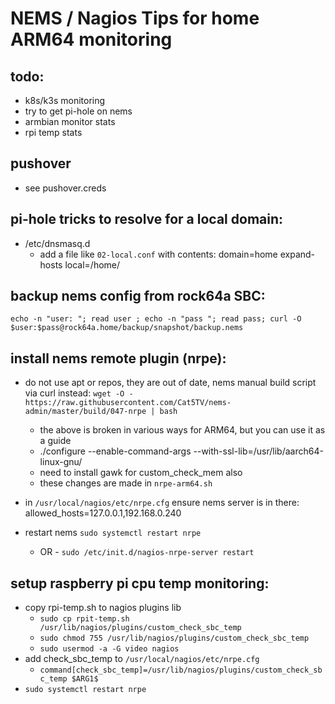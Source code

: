 # NEMS / Nagios Tips for home ARM64 monitoring

## todo:
* k8s/k3s monitoring
* try to get pi-hole on nems
* armbian monitor stats
* rpi temp stats


## pushover 
 * see pushover.creds

## pi-hole tricks to resolve for a local domain:
* /etc/dnsmasq.d 
  * add a file like `02-local.conf` with contents:
	domain=home
	expand-hosts
	local=/home/

## backup nems config from rock64a SBC:
```echo -n "user: "; read user ; echo -n "pass "; read pass; curl -O $user:$pass@rock64a.home/backup/snapshot/backup.nems```

## install nems remote plugin (nrpe):

* do not use apt or repos, they are out of date, nems manual build script via curl instead:
`wget -O - https://raw.githubusercontent.com/Cat5TV/nems-admin/master/build/047-nrpe | bash`
  * the above is broken in various ways for ARM64, but you can use it as a guide
  * ./configure --enable-command-args --with-ssl-lib=/usr/lib/aarch64-linux-gnu/
  * need to install gawk for custom_check_mem also
  * these changes are made in `nrpe-arm64.sh`

* in `/usr/local/nagios/etc/nrpe.cfg` ensure nems server is in there:
allowed_hosts=127.0.0.1,192.168.0.240

* restart nems
`sudo systemctl restart nrpe`
  - OR -
`sudo /etc/init.d/nagios-nrpe-server restart`


## setup raspberry pi cpu temp monitoring:
* copy rpi-temp.sh to nagios plugins lib
  * `sudo cp rpit-temp.sh /usr/lib/nagios/plugins/custom_check_sbc_temp`
  * `sudo chmod 755 /usr/lib/nagios/plugins/custom_check_sbc_temp`
  * `sudo usermod -a -G video nagios`
* add check_sbc_temp to `/usr/local/nagios/etc/nrpe.cfg`
  * ```command[check_sbc_temp]=/usr/lib/nagios/plugins/custom_check_sbc_temp $ARG1$```
* `sudo systemctl restart nrpe`
